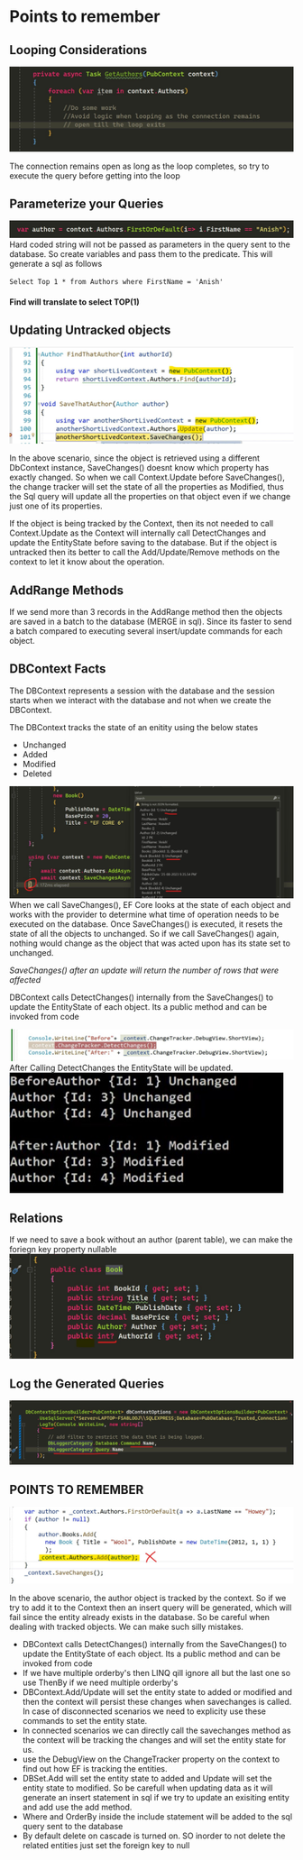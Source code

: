 ﻿<h1>Points to remember</h1>

## Looping Considerations
<img src='./images/loop.jpg'/>
<p>The connection remains open as long as the loop completes, so try to execute the query before getting into the loop</p>

## Parameterize your Queries
<img src='./images/parameters.jpg' />
 Hard coded string will not be passed as parameters in the query sent to the database. So create variables and pass them
to the predicate.
This will generate a sql as follows

`Select Top 1 * from Authors where FirstName = 'Anish' `
#### Find will translate to select TOP(1)

## Updating Untracked objects
<img src='./images/untracked.jpg' />
<p> In the above scenario, since the object is retrieved using a different DbContext instance, SaveChanges() doesnt know which property has exactly changed. So when we call Context.Update before SaveChanges(), the change tracker will set the state of all the properties as Modified, thus the Sql query will update all the properties on that object even if we change just one of its properties.  </p>
<p>
 If the object is being tracked by the Context, then its not needed to call Context.Update as the Context will internally call DetectChanges and update the EntityState before saving to the database. But if the object is untracked then its better to call the Add/Update/Remove methods on the context to let it know about the operation.
</p>

## AddRange Methods 
<p>If we send more than 3 records in the AddRange method then the objects are saved in a batch to the database (MERGE in sql). Since its faster to send a batch compared to executing several insert/update commands for each object.  </p>

## DBContext Facts
<p>The DBContext represents a session with the database and the session starts when we interact with the database and not when we create the DBContext.</p>
The DBContext tracks the state of an enitity using the below states
<ul>
 <li>Unchanged</li>
  <li>Added</li>
  <li>Modified</li>
  <li>Deleted</li>
</ul>
<img src='./images/change2.jpg' />
When we call SaveChanges(), EF Core looks at the state of each object and works with the provider to determine what time of operation needs to be executed on the database. Once SaveChanges() is executed, it resets the state of all the objects to unchanged. So if we call SaveChanges() again, nothing would change as the object that was acted upon has its state set to unchanged.

<i>SaveChanges() after an update will return the number of rows that were affected</i>
<p>DBContext calls DetectChanges() internally from the SaveChanges() to update the EntityState of each object. Its a public method and can be invoked from code</p>
<img src='./images/detect changes.jpg' />
After Calling DetectChanges the EntityState will be updated.
<img src='./images/detectchanges2.jpg' />

## Relations
If we need to save a book without an author (parent table), we can make the foriegn key property nullable
<img src='./images/nullable.jpg' />

## Log the Generated Queries
<img src='./images/log.jpg' />

## POINTS TO REMEMBER

<img src='./images/updateerorr.jpg' />
<p>In the above scenario, the author object is tracked by the context. So if we try to add it to the Context then an insert query will be generated, which will fail since the entity already
exists in the database. So be careful when dealing with tracked objects. We can make such silly mistakes.</p>

<ul>
<li> DBContext calls DetectChanges() internally from the SaveChanges() to update the EntityState of each object. Its a public method and can be invoked from code </li>
<li> If we have multiple orderby's then LINQ qill ignore all but the last one so use ThenBy if we need multiple orderby's </li>
<li> DBContext.Add/Update will set the entity state to added or modified and then the context will persist these changes when
savechanges is called. In case of disconnected scenarios we need to explicity use these commands to set the entity state. </li>
<li>In connected scenarios we can directly call the savechanges method as the context will be tracking the changes and will
set the entity state for us.</li>
<li> use the DebugView on the ChangeTracker property on the context to find out how EF is tracking the entities.</li>
<li> DBSet.Add will set the entity state to added and Update will set the entity state to modified. So be carefull when updating data
as it will generate an insert statement in sql if we try to update an exisiting entity and add use the add method. </li>
<li> Where and OrderBy inside the include statement will be added to the sql query sent to the database</li>
<li> By default delete on cascade is turned on. SO inorder to not delete the related entities just set the foreign key to null</li>
</ul>
